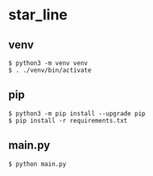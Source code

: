 # star_line

## venv
```
$ python3 -m venv venv
$ . ./venv/bin/activate
```

## pip
```
$ python3 -m pip install --upgrade pip
$ pip install -r requirements.txt
```

## main.py
```
$ python main.py
```
